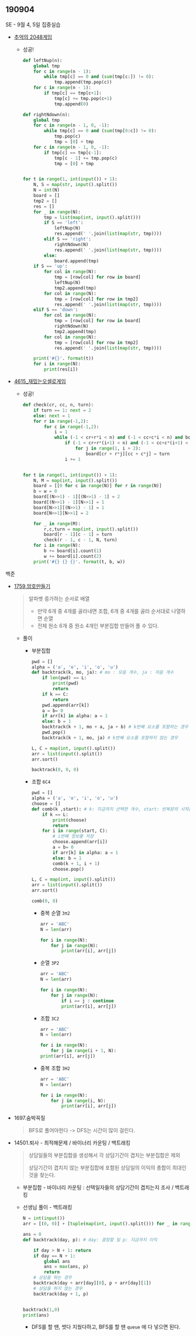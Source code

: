 ## 190904

SE - 9월 4, 5일 집중실습

* [추억의 2048게임](https://swexpertacademy.com/main/talk/solvingClub/problemView.do?solveclubId=AWw8omwKmQQDFAUD&contestProbId=AWbrg9uabZsDFAWQ&probBoxId=AWz0cii6NfIDFAVU&type=PROBLEM&problemBoxTitle=집중실습%289월05일%29&problemBoxCnt=4)

  * 성공!

    ```python
    def leftNup(n):
        global tmp
        for c in range(n - 1):
            while tmp[c] == 0 and (sum(tmp[c:]) != 0):
                tmp.append(tmp.pop(c))
        for c in range(n - 1):
            if tmp[c] == tmp[c+1]:
                tmp[c] += tmp.pop(c+1)
                tmp.append(0)
    
    def rightNdown(n):
        global tmp
        for c in range(n - 1, 0, -1):
            while tmp[c] == 0 and (sum(tmp[0:c]) != 0):
                tmp.pop(c)
                tmp = [0] + tmp
        for c in range(n - 1, 0, -1):
            if tmp[c] == tmp[c-1]:
                tmp[c - 1] += tmp.pop(c)
                tmp = [0] + tmp
    
    
    for t in range(1, int(input()) + 1):
        N, S = map(str, input().split())
        N = int(N)
        board = []
        tmp2 = []
        res = []
        for _ in range(N):
            tmp = list(map(int, input().split()))
            if S == 'left':
                leftNup(N)
                res.append(' '.join(list(map(str, tmp))))
            elif S == 'right':
                rightNdown(N)
                res.append(' '.join(list(map(str, tmp))))
            else:
                board.append(tmp)
        if S == 'up':
            for col in range(N):
                tmp = [row[col] for row in board]
                leftNup(N)
                tmp2.append(tmp)
            for col in range(N):
                tmp = [row[col] for row in tmp2]
                res.append(' '.join(list(map(str, tmp))))
        elif S == 'down':
            for col in range(N):
                tmp = [row[col] for row in board]
                rightNdown(N)
                tmp2.append(tmp)
            for col in range(N):
                tmp = [row[col] for row in tmp2]
                res.append(' '.join(list(map(str, tmp))))
    
        print('#{}'. format(t))
        for i in range(N):
            print(res[i])
    ```

* [4615_재밌는오셀로게임](https://swexpertacademy.com/main/talk/solvingClub/problemView.do?solveclubId=AWw8omwKmQQDFAUD&contestProbId=AWQmA4uK8ygDFAXj&probBoxId=AWz0ceLaNeEDFAVU&type=PROBLEM&problemBoxTitle=%EC%A7%91%EC%A4%91%EC%8B%A4%EC%8A%B5%289%EC%9B%9404%EC%9D%BC%29&problemBoxCnt=4)

  * 성공!

    ```python
    def check(cr, cc, n, turn):
        if turn == 1: next = 2
        else: next = 1
        for r in range(-1,2):
            for c in range(-1,2):
                i = 1
                while (-1 < cr+r*i < n) and (-1 < cc+c*i < n) and board[cr + r*i][cc + c*i] == next:
                    if (-1 < cr+r*(i+1) < n) and (-1 < cc+c*(i+1) < n) and board[cr + r*(i+1)][cc + c*(i+1)] == turn:
                        for j in range(1, i + 2):
                            board[cr + r*j][cc + c*j] = turn
                    i += 1
    
    
    for t in range(1, int(input()) + 1):
        N, M = map(int, input().split())
        board = [[0 for c in range(N)] for r in range(N)]
        b = w = 0
        board[(N>>1) - 1][(N>>1) - 1] = 2
        board[(N>>1) - 1][N>>1] = 1
        board[N>>1][(N>>1) - 1] = 1
        board[N>>1][N>>1] = 2
    
        for _ in range(M):
            r,c,turn = map(int, input().split())
            board[r - 1][c - 1] = turn
            check(r - 1, c - 1, N, turn)
        for i in range(N):
            b += board[i].count(1)
            w += board[i].count(2)
        print('#{} {} {}'. format(t, b, w))
    ```

    

백준

* [1759.암호만들기](https://www.acmicpc.net/problem/1759)

  > 알파벳 증가하는 순서로 배열
  >
  > - 만약 6개 중 4개를 골라내면 조합, 6개 중 4개를 골라 순서대로 나열하면 순열
  > - 전체 원소 6개 중 원소 4개인 부분집합 만들어 풀 수 있다.

  * 풀이

    * 부분집합

      ```python
      pwd = []
      alpha = ('a', 'e', 'i', 'o', 'u')
      def backtrack(k, mo, ja): # mo : 모음 개수, ja : 자음 개수
          if len(pwd) == L:
              print(pwd)
              return
          if k == C:
              return
          pwd.append(arr[k])
          a = b= 0
          if arr[k] in alpha: a = 1
          else: b = 1
          backtrack(k + 1, mo + a, ja + b) # k번째 요소를 포함하는 경우
          pwd.pop()
          backtrack(k + 1, mo, ja) # k번째 요소를 포함하지 않는 경우
      
      L, C = map(int, input().split())
      arr = list(input().split())
      arr.sort()
      
      backtrack(0, 0, 0)
      ```

    * 조합 `6C4`

      ```python
      pwd = []
      alpha = ('a', 'e', 'i', 'o', 'u')
      choose = []
      def comb(k ,start): # k: 지금까지 선택한 개수, start: 반복문의 시작값
          if k == L:
              print(choose)
              return
          for i in range(start, C):
              # i번째 정보를 저장
              choose.append(arr[i])
              a = b= 0
              if arr[k] in alpha: a = 1
              else: b = 1
              comb(k + 1, i + 1)
              choose.pop()
      
      L, C = map(int, input().split())
      arr = list(input().split())
      arr.sort()
      
      comb(0, 0)
      ```

      * 중복 순열 `3π2`

        ```python
        arr = 'ABC'
        N = len(arr)
        
        for i in range(N):
            for j in range(N):
        		print(arr[i], arr[j])
        ```

      * 순열 `3P2`

        ```python
        arr = 'ABC'
        N = len(arr)
        
        for i in range(N):
            for j in range(N):
                if i == j : continue
        		print(arr[i], arr[j])
        ```

      * 조합 `3C2`

        ```python
        arr = 'ABC'
        N = len(arr)
        
        for i in range(N):
            for j in range(i + 1, N):
        print(arr[i], arr[j])
        ```

      * 중복 조합 `3H2`

        ```python
        arr = 'ABC'
        N = len(arr)
        
        for i in range(N):
            for j in range(i, N):
        		print(arr[i], arr[j])
        ```

* 1697.숨박꼭질

  > BFS로 풀어야한다 -> DFS는 시간이 많이 걸린다.

  

* 14501.퇴사 - 최적해문제 / 바이너리 카운팅 / 백트래킹

  > 상담일들의 부분집합을 생성해서 각 상담기간이 겹치는 부분집합은 제외
  >
  > 상담기간이 겹치지 않는 부분집합에 포함된 상담일의 이익의 총합이 최대인 것을 찾는다.

  * 부분집합 - 바이너리 카운팅 : 선택일자들의 상담기간이 겹치는지 조사 / 백트래킹

  * 선생님 풀이 - 백트래킹

    ```python
    N = int(input())
    arr = [(0, 0)] + [tuple(map(int, input().split())) for _ in range(N)]
    
    ans = 0
    def backtrack(day, p): # day: 결정할 일 p: 지금까지 이익
    
        if day > N + 1: return
        if day == N + 1:
            global ans
            ans = max(ans, p)
            return
        # 상담을 하는 경우
        backtrack(day + arr[day][0], p + arr[day][1])
        # 상담을 하지 않는 경우
        backtrack(day + 1, p)
    
    
    backtrack(1,0)
    print(ans)
    ```

    * DFS를 할 땐, 썻다 지웠다하고, BFS를 할 땐  `queue` 에 다 넣으면 된다.